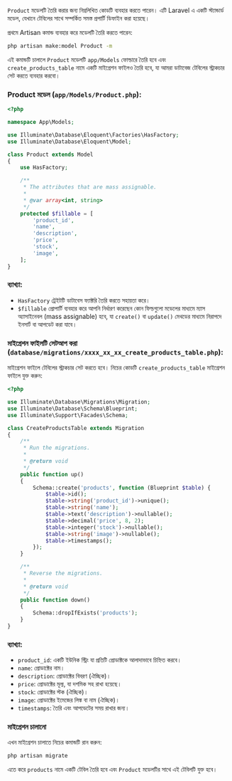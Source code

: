 `Product` মডেলটি তৈরি করার জন্য নিম্নলিখিত কোডটি ব্যবহার করতে পারেন। এটি Laravel এ একটি স্ট্যান্ডার্ড মডেল, যেখানে টেবিলের সাথে সম্পর্কিত সমস্ত প্রপার্টি ডিফাইন করা হয়েছে।

প্রথমে Artisan কমান্ড ব্যবহার করে মডেলটি তৈরি করতে পারেন:

```bash
php artisan make:model Product -m
```

এই কমান্ডটি চালালে `Product` মডেলটি `app/Models` ফোল্ডারে তৈরি হবে এবং `create_products_table` নামে একটি মাইগ্রেশন ফাইলও তৈরি হবে, যা আমরা ডাটাবেজ টেবিলের স্ট্রাকচার সেট করতে ব্যবহার করবো।

### Product মডেল (`app/Models/Product.php`):

```php
<?php

namespace App\Models;

use Illuminate\Database\Eloquent\Factories\HasFactory;
use Illuminate\Database\Eloquent\Model;

class Product extends Model
{
    use HasFactory;

    /**
     * The attributes that are mass assignable.
     *
     * @var array<int, string>
     */
    protected $fillable = [
        'product_id',
        'name',
        'description',
        'price',
        'stock',
        'image',
    ];
}
```

### ব্যাখ্যা:

-   `HasFactory` ট্রেইটটি ডাটাবেস ফ্যাক্টরি তৈরি করতে সহায়তা করে।
-   `$fillable` প্রোপার্টি ব্যবহার করে আপনি নির্ধারণ করেছেন কোন ফিল্ডগুলো মডেলের মাধ্যমে ম্যাস অ্যাসাইনেবল (mass assignable) হবে, যা `create()` বা `update()` মেথডের মাধ্যমে নিরাপদে ইনসার্ট বা আপডেট করা যাবে।

### মাইগ্রেশন ফাইলটি সেটআপ করা (`database/migrations/xxxx_xx_xx_create_products_table.php`):

মাইগ্রেশন ফাইলে টেবিলের স্ট্রাকচার সেট করতে হবে। নিচের কোডটি `create_products_table` মাইগ্রেশন ফাইলে যুক্ত করুন:

```php
<?php

use Illuminate\Database\Migrations\Migration;
use Illuminate\Database\Schema\Blueprint;
use Illuminate\Support\Facades\Schema;

class CreateProductsTable extends Migration
{
    /**
     * Run the migrations.
     *
     * @return void
     */
    public function up()
    {
        Schema::create('products', function (Blueprint $table) {
            $table->id();
            $table->string('product_id')->unique();
            $table->string('name');
            $table->text('description')->nullable();
            $table->decimal('price', 8, 2);
            $table->integer('stock')->nullable();
            $table->string('image')->nullable();
            $table->timestamps();
        });
    }

    /**
     * Reverse the migrations.
     *
     * @return void
     */
    public function down()
    {
        Schema::dropIfExists('products');
    }
}
```

### ব্যাখ্যা:

-   `product_id`: একটি ইউনিক স্ট্রিং যা প্রতিটি প্রোডাক্টকে আলাদাভাবে চিহ্নিত করবে।
-   `name`: প্রোডাক্টের নাম।
-   `description`: প্রোডাক্টের বিবরণ (ঐচ্ছিক)।
-   `price`: প্রোডাক্টের মূল্য, যা দশমিক সহ রাখা হয়েছে।
-   `stock`: প্রোডাক্টের স্টক (ঐচ্ছিক)।
-   `image`: প্রোডাক্টের ইমেজের লিঙ্ক বা নাম (ঐচ্ছিক)।
-   `timestamps`: তৈরি এবং আপডেটের সময় রাখার জন্য।

### মাইগ্রেশন চালানো

এখন মাইগ্রেশন চালাতে নিচের কমান্ডটি রান করুন:

```bash
php artisan migrate
```

এতে করে `products` নামে একটি টেবিল তৈরি হবে এবং `Product` মডেলটির সাথে এই টেবিলটি যুক্ত হবে।
